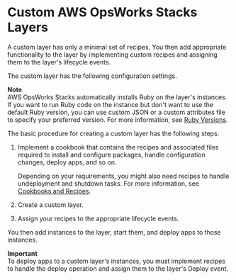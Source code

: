 # Custom AWS OpsWorks Stacks Layers<a name="workinglayers-custom"></a>

A custom layer has only a minimal set of recipes\. You then add appropriate functionality to the layer by implementing custom recipes and assigning them to the layer's lifecycle events\.

The custom layer has the following configuration settings\.

**Note**  
AWS OpsWorks Stacks automatically installs Ruby on the layer's instances\. If you want to run Ruby code on the instance but don't want to use the default Ruby version, you can use custom JSON or a custom attributes file to specify your preferred version\. For more information, see [Ruby Versions](workingcookbook-ruby.md)\.

The basic procedure for creating a custom layer has the following steps:

1. Implement a cookbook that contains the recipes and associated files required to install and configure packages, handle configuration changes, deploy apps, and so on\.

   Depending on your requirements, you might also need recipes to handle undeployment and shutdown tasks\. For more information, see [Cookbooks and Recipes](workingcookbook.md)\.

1. Create a custom layer\.

1. Assign your recipes to the appropriate lifecycle events\.

You then add instances to the layer, start them, and deploy apps to those instances\.

**Important**  
To deploy apps to a custom layer's instances, you must implement recipes to handle the deploy operation and assign them to the layer's Deploy event\.